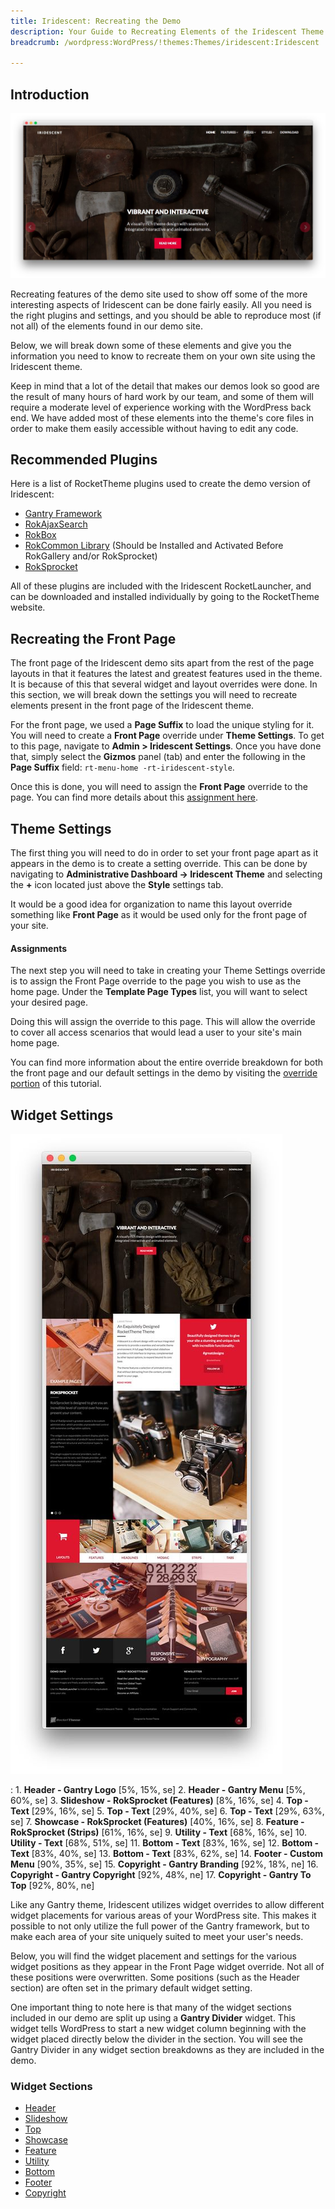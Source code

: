```yaml
---
title: Iridescent: Recreating the Demo
description: Your Guide to Recreating Elements of the Iridescent Theme for WordPress
breadcrumb: /wordpress:WordPress/!themes:Themes/iridescent:Iridescent

---
```


Introduction
-----

![Iridescent](assets/iridescent.jpeg)

Recreating features of the demo site used to show off some of the more interesting aspects of Iridescent can be done fairly easily. All you need is the right plugins and settings, and you should be able to reproduce most (if not all) of the elements found in our demo site.

Below, we will break down some of these elements and give you the information you need to know to recreate them on your own site using the Iridescent theme.

Keep in mind that a lot of the detail that makes our demos look so good are the result of many hours of hard work by our team, and some of them will require a moderate level of experience working with the WordPress back end. We have added most of these elements into the theme's core files in order to make them easily accessible without having to edit any code.

Recommended Plugins
-----

Here is a list of RocketTheme plugins used to create the demo version of Iridescent:

* [Gantry Framework](http://gantry-framework.org/download)
* [RokAjaxSearch](http://www.rockettheme.com/wordpress/plugins/rokajaxsearch)
* [RokBox](http://www.rockettheme.com/wordpress/plugins/rokbox)
* [RokCommon Library](http://www.rockettheme.com/wordpress/plugins/rokutilities) (Should be Installed and Activated Before RokGallery and/or RokSprocket)
* [RokSprocket](../../plugins/roksprocket/)

All of these plugins are included with the Iridescent RocketLauncher, and can be downloaded and installed individually by going to the RocketTheme website.

Recreating the Front Page
-----

The front page of the Iridescent demo sits apart from the rest of the page layouts in that it features the latest and greatest features used in the theme. It is because of this that several widget and layout overrides were done. In this section, we will break down the settings you will need to recreate elements present in the front page of the Iridescent theme.

For the front page, we used a **Page Suffix** to load the unique styling for it. You will need to create a **Front Page** override under **Theme Settings**. To get to this page, navigate to **Admin > Iridescent Settings**. Once you have done that, simply select the **Gizmos** panel (tab) and enter the following in the **Page Suffix** field: `rt-menu-home -rt-iridescent-style`. 

Once this is done, you will need to assign the **Front Page** override to the page. You can find more details about this [assignment here](demo_override.md#assignments).

Theme Settings
-----

The first thing you will need to do in order to set your front page apart as it appears in the demo is to create a setting override. This can be done by navigating to **Administrative Dashboard -> Iridescent Theme** and selecting the **+** icon located just above the **Style** settings tab.

It would be a good idea for organization to name this layout override something like **Front Page** as it would be used only for the front page of your site.

#### Assignments

The next step you will need to take in creating your Theme Settings override is to assign the Front Page override to the page you wish to use as the home page. Under the **Template Page Types** list, you will want to select your desired page.

Doing this will assign the override to this page. This will allow the override to cover all access scenarios that would lead a user to your site's main home page.

You can find more information about the entire override breakdown for both the front page and our default settings in the demo by visiting the [override portion](demo_override.md) of this tutorial.

Widget Settings
-----

![Theme](assets/iridescent2.jpeg)

:   1. **Header - Gantry Logo** [5%, 15%, se]
    2. **Header - Gantry Menu** [5%, 60%, se]
    3. **Slideshow - RokSprocket (Features)**  [8%, 16%, se]
    4. **Top - Text**  [29%, 16%, se]
    5. **Top - Text**  [29%, 40%, se]
    6. **Top - Text**  [29%, 63%, se]
    7. **Showcase - RokSprocket (Features)**  [40%, 16%, se]
    8. **Feature - RokSprocket (Strips)**  [61%, 16%, se]
    9. **Utility - Text** [68%, 16%, se]
    10. **Utility - Text** [68%, 51%, se]
    11. **Bottom - Text** [83%, 16%, se]
    12. **Bottom - Text** [83%, 40%, se]
    13. **Bottom - Text** [83%, 62%, se]
    14. **Footer - Custom Menu** [90%, 35%, se]
    15. **Copyright - Gantry Branding** [92%, 18%, ne]
    16. **Copyright - Gantry Copyright** [92%, 48%, ne]
    17. **Copyright - Gantry To Top** [92%, 80%, ne]

Like any Gantry theme, Iridescent utilizes widget overrides to allow different widget placements for various areas of your WordPress site. This makes it possible to not only utilize the full power of the Gantry framework, but to make each area of your site uniquely suited to meet your user's needs.

Below, you will find the widget placement and settings for the various widget positions as they appear in the Front Page widget override. Not all of these positions were overwritten. Some positions (such as the Header section) are often set in the primary default widget setting.

One important thing to note here is that many of the widget sections included in our demo are split up using a **Gantry Divider** widget. This widget tells WordPress to start a new widget column beginning with the widget placed directly below the divider in the section. You will see the Gantry Divider in any widget section breakdowns as they are included in the demo.

### Widget Sections

* [Header](demo_header.md)
* [Slideshow](demo_slideshow.md)
* [Top](demo_top.md)
* [Showcase](demo_showcase.md)
* [Feature](demo_feature.md)
* [Utility](demo_utility.md)
* [Bottom](demo_bottom.md)
* [Footer](demo_footer.md)
* [Copyright](demo_copyright.md)
